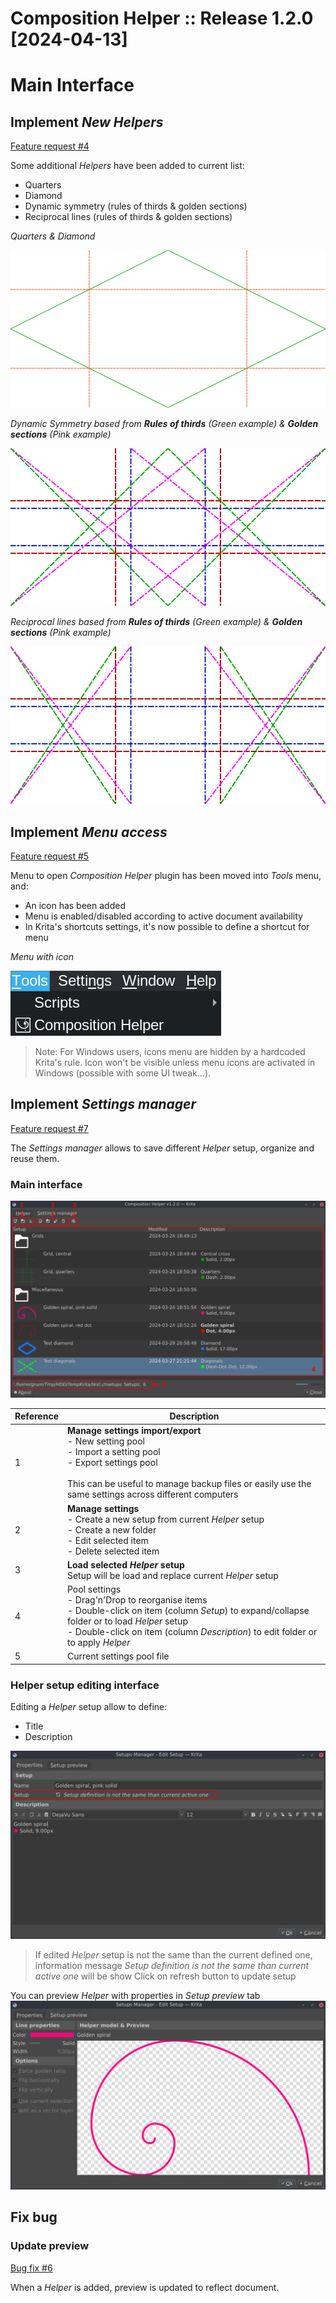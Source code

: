 # Composition Helper :: Release 1.2.0 [2024-04-13]

# Main Interface

## Implement *New Helpers*
[Feature request #4](https://github.com/Grum999/CompositionHelper/issues/4)

Some additional *Helpers* have been added to current list:
- Quarters
- Diamond
- Dynamic symmetry (rules of thirds & golden sections)
- Reciprocal lines (rules of thirds & golden sections)

_Quarters & Diamond_

![Diamond & Quarters helpers](./../screenshots/r1-2-0_helpers1.png)

_Dynamic Symmetry based from **Rules of thirds** (Green example) & **Golden sections** (Pink example)_

![Dynamic Symmetry helpers](./../screenshots/r1-2-0_helpers2.png)

_Reciprocal lines based from **Rules of thirds** (Green example) & **Golden sections** (Pink example)_

![Reciprocal lines helpers](./../screenshots/r1-2-0_helpers3.png)


## Implement *Menu access*
[Feature request #5](https://github.com/Grum999/CompositionHelper/issues/5)

Menu to open *Composition Helper* plugin has been moved into *Tools* menu, and:
- An icon has been added
- Menu is enabled/disabled according to active document availability
- In Krita's shortcuts settings, it's now possible to define a shortcut for menu

_Menu with icon_

![Menu with icon](./../screenshots/r1-2-0_menu.png)

> Note:
> For Windows users, icons menu are hidden by a hardcoded Krita's rule.
> Icon won't be visible unless menu icons are activated in Windows (possible with some UI tweak...).


## Implement *Settings manager*
[Feature request #7](https://github.com/Grum999/CompositionHelper/issues/7)

The *Settings manager* allows to save different *Helper* setup, organize and reuse them.

### Main interface 

![Settings manager](./../screenshots/r1-2-0_setup_manager-main.png)

| Reference | Description                                                                                                                                                                                                                            |
|-----------|----------------------------------------------------------------------------------------------------------------------------------------------------------------------------------------------------------------------------------------|
| 1         | **Manage settings import/export**<br>- New setting pool<br>- Import a setting pool<br>- Export settings pool<br><br>This can be useful to manage backup files or easily use the same settings across different computers               |
| 2         | **Manage settings**<br>- Create a new setup from current *Helper* setup<br>- Create a new folder<br>- Edit selected item<br>- Delete selected item                                                                                     |
| 3         | **Load selected *Helper* setup**<br>Setup will be load and replace current *Helper* setup                                                                                                                                              |
| 4         | Pool settings<br>- Drag'n'Drop to reorganise items<br>- Double-click on item (column *Setup*) to expand/collapse folder or to load *Helper* setup<br>- Double-click on item (column *Description*) to edit folder or to apply *Helper* |
| 5         | Current settings pool file                                                                                                                                                                                                             |

### Helper setup editing interface

Editing a *Helper* setup allow to define:
- Title
- Description

![Settings manager](./../screenshots/r1-2-0_setup_manager-edit_setup1.png)
> If edited *Helper* setup is not the same than the current defined one, information message *Setup definition is not the same than current active one* will be show
> Click on refresh button to update setup 

You can preview *Helper* with properties in *Setup preview* tab 
![Settings manager](./../screenshots/r1-2-0_setup_manager-edit_setup2.png)


## Fix bug

### Update preview
[Bug fix #6](https://github.com/Grum999/CompositionHelper/issues/6)

When a *Helper* is added, preview is updated to reflect document.
